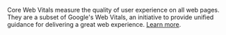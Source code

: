 Core Web Vitals measure the quality
of user experience on all web pages.
They are a subset of Google's Web Vitals,
an initiative to provide unified guidance for delivering a great
web experience.
[Learn more](https://web.dev/vitals/). 
